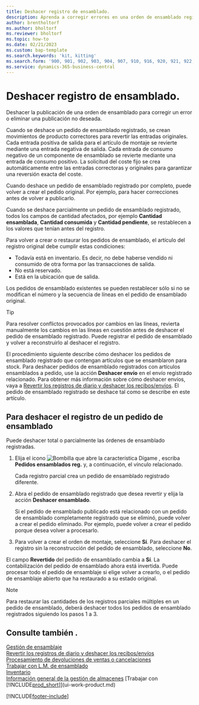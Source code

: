 ```yaml
---
title: Deshacer registro de ensamblado.
description: Aprenda a corregir errores en una orden de ensamblado registrada.
author: brentholtorf
ms.author: bholtorf
ms.reviewer: bholtorf
ms.topic: how-to
ms.date: 02/21/2023
ms.custom: bap-template
ms.search.keywords: 'kit, kitting'
ms.search.form: '900, 901, 902, 903, 904, 907, 910, 916, 920, 921, 922, 923, 940, 941, 942, 930, 931, 932, 914, 915, 905'
ms.service: dynamics-365-business-central
---
```

# Deshacer registro de ensamblado.

Deshacer la publicación de una orden de ensamblado para corregir un error o eliminar una publicación no deseada.

Cuando se deshace un pedido de ensamblado registrado, se crean movimientos de producto correctores para revertir las entradas originales. Cada entrada positiva de salida para el artículo de montaje se revierte mediante una entrada negativa de salida. Cada entrada de consumo negativo de un componente de ensamblado se revierte mediante una entrada de consumo positivo. La solicitud del coste fijo se crea automáticamente entre las entradas correctoras y originales para garantizar una reversión exacta del coste.  

Cuando deshace un pedido de ensamblado registrado por completo, puede volver a crear el pedido original. Por ejemplo, para hacer correcciones antes de volver a publicarlo.  

Cuando se deshace parcialmente un pedido de ensamblado registrado, todos los campos de cantidad afectados, por ejemplo **Cantidad ensamblada**, **Cantidad consumida** y **Cantidad pendiente**, se restablecen a los valores que tenían antes del registro.  

Para volver a crear o restaurar los pedidos de ensamblado, el artículo del registro original debe cumplir estas condiciones:  

* Todavía está en inventario. Es decir, no debe haberse vendido ni consumido de otra forma por las transacciones de salida.  
* No está reservado.  
* Está en la ubicación que de salida.  

Los pedidos de ensamblado existentes se pueden restablecer sólo si no se modifican el número y la secuencia de líneas en el pedido de ensamblado original.  

> [!TIP]  
> Para resolver conflictos provocados por cambios en las líneas, revierta manualmente los cambios en las líneas en cuestión antes de deshacer el pedido de ensamblado registrado. Puede registrar el pedido de ensamblado y volver a reconstruirlo al deshacer el registro.  

El procedimiento siguiente describe cómo deshacer los pedidos de ensamblado registrado que contengan artículos que se ensamblaron para stock. Para deshacer pedidos de ensamblado registrados con artículos ensamblados a pedido, use la acción **Deshacer envío** en el envío registrado relacionado. Para obtener más información sobre cómo deshacer envíos, vaya a [Revertir los registros de diario y deshacer los recibos/envíos](finance-how-reverse-journal-posting.md). El pedido de ensamblado registrado se deshace tal como se describe en este artículo.  

## Para deshacer el registro de un pedido de ensamblado

Puede deshacer total o parcialmente las órdenes de ensamblado registradas.

1. Elija el icono ![Bombilla que abre la característica Dígame](media/ui-search/search_small.png "Dígame qué desea hacer") , escriba **Pedidos ensamblados reg.** y, a continuación, el vínculo relacionado.  

   Cada registro parcial crea un pedido de ensamblado registrado diferente.  
2. Abra el pedido de ensamblado registrado que desea revertir y elija la acción **Deshacer ensamblado**.  

    Si el pedido de ensamblado publicado está relacionado con un pedido de ensamblado completamente registrado que se eliminó, puede volver a crear el pedido eliminado. Por ejemplo, puede volver a crear el pedido porque desea volver a procesarlo.  
3. Para volver a crear el orden de montaje, seleccione **Sí**. Para deshacer el registro sin la reconstrucción del pedido de ensamblado, seleccione **No**.  

El campo **Revertido** del pedido de ensamblado cambia a **Sí**. La contabilización del pedido de ensamblado ahora está invertida. Puede procesar todo el pedido de ensamblaje si elige volver a crearlo, o el pedido de ensamblaje abierto que ha restaurado a su estado original.  

> [!NOTE]  
> Para restaurar las cantidades de los registros parciales múltiples en un pedido de ensamblado, deberá deshacer todos los pedidos de ensamblado registrados siguiendo los pasos 1 a 3.  

## Consulte también .

[Gestión de ensamblaje](assembly-assemble-items.md)  
[Revertir los registros de diario y deshacer los recibos/envíos](finance-how-reverse-journal-posting.md)  
[Procesamiento de devoluciones de ventas o cancelaciones](sales-how-process-sales-returns-cancellations.md)  
[Trabajar con L.M. de ensamblado](assembly-how-work-assembly-boms.md)  
[Inventario](inventory-manage-inventory.md)  
[Información general de la gestión de almacenes](design-details-warehouse-management.md)
[Trabajar con [!INCLUDE[prod_short](includes/prod_short.md)]](ui-work-product.md)


[!INCLUDE[footer-include](includes/footer-banner.md)]